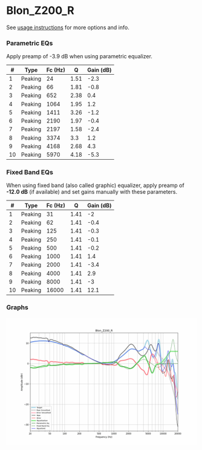# Blon_Z200_R
See [usage instructions](https://github.com/jaakkopasanen/AutoEq#usage) for more options and info.

### Parametric EQs
Apply preamp of -3.9 dB when using parametric equalizer.

|   # | Type    |   Fc (Hz) |    Q |   Gain (dB) |
|-----|---------|-----------|------|-------------|
|   1 | Peaking |        24 | 1.51 |        -2.3 |
|   2 | Peaking |        66 | 1.81 |        -0.8 |
|   3 | Peaking |       652 | 2.38 |         0.4 |
|   4 | Peaking |      1064 | 1.95 |         1.2 |
|   5 | Peaking |      1411 | 3.26 |        -1.2 |
|   6 | Peaking |      2190 | 1.97 |        -0.4 |
|   7 | Peaking |      2197 | 1.58 |        -2.4 |
|   8 | Peaking |      3374 | 3.3  |         1.2 |
|   9 | Peaking |      4168 | 2.68 |         4.3 |
|  10 | Peaking |      5970 | 4.18 |        -5.3 |

### Fixed Band EQs
When using fixed band (also called graphic) equalizer, apply preamp of **-12.0 dB** (if available) and set gains manually with these parameters.

|   # | Type    |   Fc (Hz) |    Q |   Gain (dB) |
|-----|---------|-----------|------|-------------|
|   1 | Peaking |        31 | 1.41 |        -2   |
|   2 | Peaking |        62 | 1.41 |        -0.4 |
|   3 | Peaking |       125 | 1.41 |        -0.3 |
|   4 | Peaking |       250 | 1.41 |        -0.1 |
|   5 | Peaking |       500 | 1.41 |        -0.2 |
|   6 | Peaking |      1000 | 1.41 |         1.4 |
|   7 | Peaking |      2000 | 1.41 |        -3.4 |
|   8 | Peaking |      4000 | 1.41 |         2.9 |
|   9 | Peaking |      8000 | 1.41 |        -3   |
|  10 | Peaking |     16000 | 1.41 |        12.1 |

### Graphs
![](./Blon_Z200_R.png)
